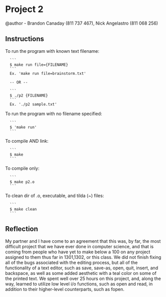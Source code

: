 # Project 2

@author - Brandon Canaday (811 737 467), Nick Angelastro (811 068 256)

## Instructions
   
   To run the program with known text filename: 

      ```
      $ make run file={FILENAME}
      ```
      Ex. 'make run file=brainstorm.txt'

      -- OR --

      ```
      $ ./p2 {FILENAME}
      ```      
      Ex. './p2 sample.txt'

   To run the program with no filename specified:
   
      ```
      $ 'make run'
      ```
   
   To compile AND link: 

      ```
      $ make
      ```
      
   To compile only: 

      ```
      $ make p2.o
      ```

   To clean dir of .o, executable, and tilda (~) files: 

      ```
      $ make clean
      ```

## Reflection

   My partner and I have come to an agreement that this was, by far, the most difficult
project that we have ever done in computer science, and that is coming from people who
have yet to make below a 100 on any project assigned to them thus far in 1301,1302, or
this class. We did not finish fixing all of the bugs associated with the editing process,
but all of the functionality of a text editor, such as save, save-as, open, quit, insert,
and backspace, as well as some added aesthetic with a teal color on some of the printed 
text. We spent well over 25 hours on this project, and, along the way, learned to utilize
low level i/o functions, such as open and read, in addition to their higher-level
counterparts, such as fopen. 